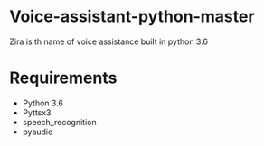 # Voice-assistant-python-master
Zira is th name of voice assistance built in python 3.6


<h1>Requirements</h1>

<ul>
  <li>Python 3.6</li>
  <li>Pyttsx3</li>
  <li>speech_recognition</li>
  <li>pyaudio</li>
</ul>
